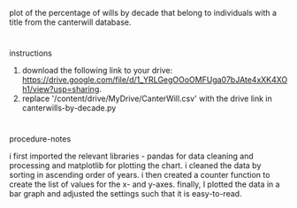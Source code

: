 plot of the percentage of wills by decade that belong to individuals with a title from the canterwill database.
#
instructions
1. download the following link to your drive: https://drive.google.com/file/d/1_YRLGegOOoOMFUga07bJAte4xXK4XOh1/view?usp=sharing.
2. replace '/content/drive/MyDrive/CanterWill.csv' with the drive link in canterwills-by-decade.py
#
procedure-notes

i first imported the relevant libraries - pandas for data cleaning and processing and matplotlib for plotting the chart. i cleaned the data by sorting in ascending order of years. i then created a counter function to create the list of values for the x- and y-axes. finally, I plotted the data in a bar graph and adjusted the settings such that it is easy-to-read.
